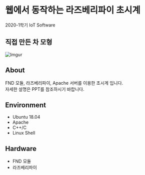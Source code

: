 <!-- IoT SW -->
# 웹에서 동작하는 라즈베리파이 초시계
2020-1학기 IoT Software

<!-- ABOUT THE PROJECT -->
## 직접 만든 차 모형

![Imgur](https://i.imgur.com/MT6j86Y.png)

## About

FND 모듈, 라즈베리파이, Apache 서버를 이용한 초시계 입니다.
</br>
자세한 설명은 PPT를 참조하시기 바랍니다.

<!-- Environment -->
## Environment
* Ubuntu 18.04
* Apache
* C++/C
* Linux Shell

## Hardware
* FND 모듈
* 라즈베리파이
